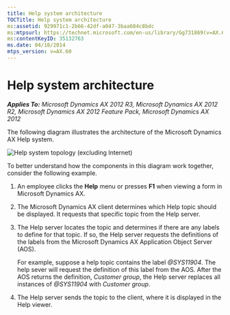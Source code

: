 ```yaml
---
title: Help system architecture
TOCTitle: Help system architecture
ms:assetid: 929971c1-2b66-42df-a047-3baa684c8bdc
ms:mtpsurl: https://technet.microsoft.com/en-us/library/Gg731869(v=AX.60)
ms:contentKeyID: 35132763
ms.date: 04/18/2014
mtps_version: v=AX.60
---
```


# Help system architecture 


_**Applies To:** Microsoft Dynamics AX 2012 R3, Microsoft Dynamics AX 2012 R2, Microsoft Dynamics AX 2012 Feature Pack, Microsoft Dynamics AX 2012_

The following diagram illustrates the architecture of the Microsoft Dynamics AX Help system.

![Help system topology (excluding Internet)](images/Gg731869.InternalHelp(AX.60).png "Help system topology (excluding Internet)")

To better understand how the components in this diagram work together, consider the following example.

1.  An employee clicks the **Help** menu or presses **F1** when viewing a form in Microsoft Dynamics AX.

2.  The Microsoft Dynamics AX client determines which Help topic should be displayed. It requests that specific topic from the Help server.

3.  The Help server locates the topic and determines if there are any labels to define for that topic. If so, the Help server requests the definitions of the labels from the Microsoft Dynamics AX Application Object Server (AOS).
    
    For example, suppose a help topic contains the label *@SYS11904*. The help sever will request the definition of this label from the AOS. After the AOS returns the definition, *Customer group*, the Help server replaces all instances of *@SYS11904* with *Customer group*.

4.  The Help server sends the topic to the client, where it is displayed in the Help viewer.

  


